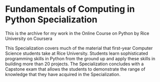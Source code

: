 # Fundamentals of Computing in Python Specialization
This is the archive for my work in the Online Course on Python by Rice University on Coursera

This Specialization covers much of the material that first-year Computer Science students take at Rice University. Students learn
sophisticated programming skills in Python from the ground up and apply these skills in building more than 20 projects. The
Specialization concludes with a Capstone exam that allows the students to demonstrate the range of knowledge that they have acquired in the Specialization.
